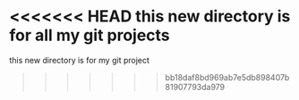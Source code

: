<<<<<<< HEAD
this new directory is for all my git projects
=======


this new directory is for my git project
>>>>>>> bb18daf8bd969ab7e5db898407b81907793da979

